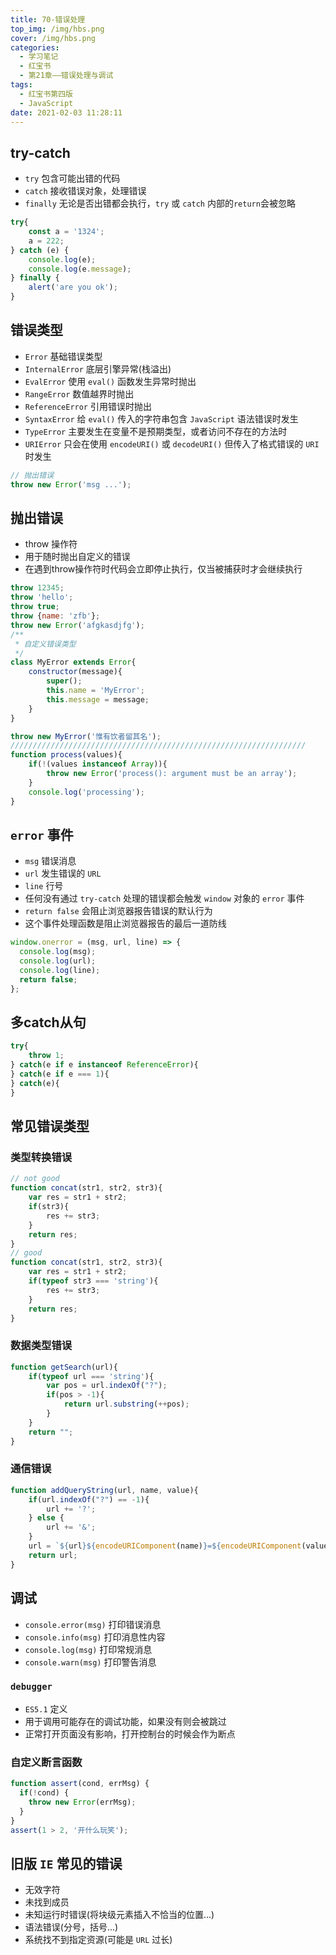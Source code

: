 ```yaml
---
title: 70-错误处理
top_img: /img/hbs.png
cover: /img/hbs.png
categories:
  - 学习笔记
  - 红宝书
  - 第21章——错误处理与调试
tags:
  - 红宝书第四版
  - JavaScript
date: 2021-02-03 11:28:11
---
```


## try-catch

- `try` 包含可能出错的代码
- `catch` 接收错误对象，处理错误
- `finally` 无论是否出错都会执行，`try` 或 `catch` 内部的`return`会被忽略

```js
try{
    const a = '1324';
    a = 222;
} catch (e) {
    console.log(e);
    console.log(e.message);
} finally {
    alert('are you ok');
}
```

## 错误类型

- `Error` 基础错误类型
- `InternalError` 底层引擎异常(栈溢出)
- `EvalError` 使用 `eval()` 函数发生异常时抛出
- `RangeError` 数值越界时抛出
- `ReferenceError` 引用错误时抛出
- `SyntaxError` 给 `eval()` 传入的字符串包含 `JavaScript` 语法错误时发生
- `TypeError` 主要发生在变量不是预期类型，或者访问不存在的方法时
- `URIError` 只会在使用 `encodeURI()` 或 `decodeURI()` 但传入了格式错误的 `URI` 时发生

```js
// 抛出错误
throw new Error('msg ...');
```

## 抛出错误

- throw 操作符
- 用于随时抛出自定义的错误
- 在遇到throw操作符时代码会立即停止执行，仅当被捕获时才会继续执行

```js
throw 12345;
throw 'hello';
throw true;
throw {name: 'zfb'};
throw new Error('afgkasdjfg');
/**
 * 自定义错误类型
 */
class MyError extends Error{
    constructor(message){
        super();
        this.name = 'MyError';
        this.message = message;
    }
}

throw new MyError('惟有饮者留其名');
//////////////////////////////////////////////////////////////////
function process(values){
    if(!(values instanceof Array)){
        throw new Error('process(): argument must be an array');
    }
    console.log('processing');
}
```

## `error` 事件

- `msg` 错误消息
- `url` 发生错误的 `URL`
- `line` 行号
- 任何没有通过 `try-catch` 处理的错误都会触发 `window` 对象的 `error` 事件
- `return false` 会阻止浏览器报告错误的默认行为
- 这个事件处理函数是阻止浏览器报告的最后一道防线

```js
window.onerror = (msg, url, line) => {
  console.log(msg);
  console.log(url);
  console.log(line);
  return false;
};
```

## 多catch从句

```js
try{
    throw 1;
} catch(e if e instanceof ReferenceError){
} catch(e if e === 1){
} catch(e){
}
```

## 常见错误类型

### 类型转换错误

```js
// not good
function concat(str1, str2, str3){
    var res = str1 + str2;
    if(str3){
        res += str3;
    }
    return res;
}
// good
function concat(str1, str2, str3){
    var res = str1 + str2;
    if(typeof str3 === 'string'){
        res += str3;
    }
    return res;
}
```

### 数据类型错误

```js
function getSearch(url){
    if(typeof url === 'string'){
        var pos = url.indexOf("?");
        if(pos > -1){
            return url.substring(++pos);
        }
    }
    return "";
}
```

### 通信错误

```js
function addQueryString(url, name, value){
    if(url.indexOf("?") == -1){
        url += '?';
    } else {
        url += '&';
    }
    url = `${url}${encodeURIComponent(name)}=${encodeURIComponent(value)}`;
    return url;
}
```

## 调试

- `console.error(msg)` 打印错误消息
- `console.info(msg)` 打印消息性内容
- `console.log(msg)` 打印常规消息
- `console.warn(msg)` 打印警告消息

### `debugger`

- `ES5.1` 定义
- 用于调用可能存在的调试功能，如果没有则会被跳过
- 正常打开页面没有影响，打开控制台的时候会作为断点

### 自定义断言函数

```js
function assert(cond, errMsg) {
  if(!cond) {
    throw new Error(errMsg);
  }
}
assert(1 > 2, '开什么玩笑');
```

## 旧版 `IE` 常见的错误

- 无效字符
- 未找到成员
- 未知运行时错误(将块级元素插入不恰当的位置...)
- 语法错误(分号，括号...)
- 系统找不到指定资源(可能是 `URL` 过长)